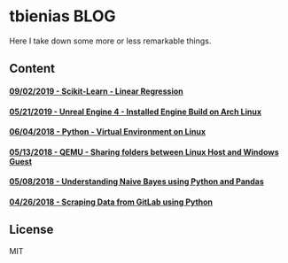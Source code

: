 # tbienias BLOG #
Here I take down some more or less remarkable things.

## Content ##

#### [09/02/2019 - Scikit-Learn - Linear Regression](/posts/scikit-learn_linear-regression.ipynb) ####

#### [05/21/2019 - Unreal Engine 4 - Installed Engine Build on Arch Linux](/posts/ue4-installed-build.md) ####

#### [06/04/2018 - Python - Virtual Environment on Linux](/posts/python-virtualenv.md) ####

#### [05/13/2018 - QEMU - Sharing folders between Linux Host and Windows Guest](/posts/qemu-share-folder.md) ####

#### [05/08/2018 - Understanding Naive Bayes using Python and Pandas](/posts/understanding-naive-bayes.md) ####

#### [04/26/2018 - Scraping Data from GitLab using Python](/posts/gitlab-data-scraping.md) ####

## License ##
MIT
